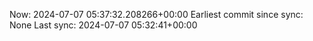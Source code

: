 Now: 2024-07-07 05:37:32.208266+00:00 Earliest commit since sync: None Last sync: 2024-07-07 05:32:41+00:00
